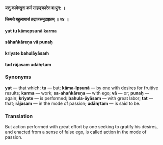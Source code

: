 #### यत्तु कामेप्सुना कर्म साहङ्कारेण वा पुन: ।
#### क्रियते बहुलायासं तद्राजसमुदाहृतम् ॥ २४ ॥

#### yat tu kāmepsunā karma
#### sāhaṅkāreṇa vā punaḥ
#### kriyate bahulāyāsaṁ
#### tad rājasam udāhṛtam

### Synonyms

**yat** — that which; **tu** — but; **kāma**-**īpsunā** — by one with desires for fruitive results; **karma** — work; **sa**-**ahaṅkāreṇa** — with ego; **vā** — or; **punaḥ** — again; **kriyate** — is performed; **bahula**-**āyāsam** — with great labor; **tat** — that; **rājasam** — in the mode of passion; **udāhṛtam** — is said to be.

### Translation

But action performed with great effort by one seeking to gratify his desires, and enacted from a sense of false ego, is called action in the mode of passion.